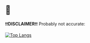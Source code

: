 # 👺

❗❗**DISCLAIMER**❗❗ Probably not accurate:

[![Top Langs](https://github-readme-stats.vercel.app/api/top-langs/?username=Kris030&langs_count=10&compact=true&theme=dracula)](https://github.com/anuraghazra/github-readme-stats)
